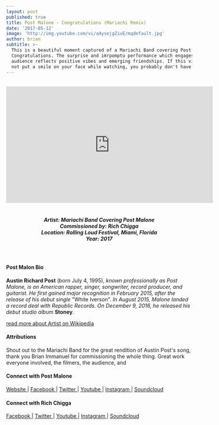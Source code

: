 ```yaml
---
layout: post
published: true
title: Post Malone - Congratulations (Mariachi Remix)
date: '2017-05-12'
image: 'http://img.youtube.com/vi/a4ysejgZiuE/mqdefault.jpg'
author: brian
subtitle: >-
  This is a beautiful moment captured of a Mariachi Band covering Post Malone's
  Congratulations. The surprise and imrpomptu performance which engages with the
  audience reflects positive vibes and emerging friendships. If this video does
  not put a smile on your face while watching, you probably don't have a heart.
---
```

<br />
<div class="embed-container">
<iframe allowfullscreen="" frameborder="0" height="315" src="https://www.youtube.com/embed/a4ysejgZiuE?rel=0" width="560"></iframe></div>
<br>
<h5 style="text-align: center;">
Artist: Mariachi Band Covering Post Malone <br>
Commissioned by: Rich Chigga <br>
Location: Rolling Loud Festival, Miami, Florida <br>
Year: 2017
</h5>
<br>


#### Post Malon Bio

**Austin Richard Post** (born July 4, 1995), *known professionally as Post Malone, is an American rapper, singer, songwriter, record producer, and guitarist. He first gained major recognition in February 2015, after the release of his debut single* "White Iverson". *In August 2015, Malone landed a record deal with Republic Records. On December 9, 2016, he released his debut studio album* **Stoney**.

<a href=”https://en.wikipedia.org/wiki/Post_Malone” target=”_blank”>read more about Artist on Wikipedia</a>

#### Attributions

Shout out to the Mariachi Band for the great rendition of Austin Post's song, thank you Brian Immanuel for commissioning the whole thing. Great work everyone involved, the filmers, the audience, and 

#### Connect with Post Malone

<a class="fa fa-globe" href="http://www.postmalone.com/home" target="_blank"> Website </a> |
<a class="fa fa-facebook" href="https://www.facebook.com/postmalone" target="_blank"> Facebook </a> |
<a class="fa fa-twitter" href="https://twitter.com/postmalone" target="_blank"> Twitter </a> |
<a class="fa fa-youtube" href="https://www.youtube.com/user/postmalone" target="_blank"> Youtube </a> |
<a class="fa fa-instagram" href="https://www.instagram.com/postmalone" target="_blank"> Instagram </a> |
<a class="fa fa-soundcloud" href="https://soundcloud.com/postmalone" target="_blank"> Soundcloud </a> 

#### Connect with Rich Chigga 

<a class="fa fa-facebook" href="https://www.facebook.com/richchigga" target="_blank"> Facebook </a> |
<a class="fa fa-twitter" href="https://twitter.com/richchigga" target="_blank"> Twitter </a> |
<a class="fa fa-youtube" href="https://www.youtube.com/channel/UCkWu5WFf4EYsiV0zepVJ" target="_blank"> Youtube </a> |
<a class="fa fa-instagram" href="https://www.instagram.com/brianimanuel/" target="_blank"> Instagram </a> |
<a class="fa fa-soundcloud" href="https://soundcloud.com/richbrian" target="_blank"> Soundcloud </a> 
